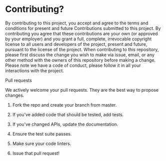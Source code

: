 # Contributing?

By contributing to this project, you accept and agree to the terms and conditions for present and future Contributions submitted to this project. By contributing you agree that these contributions are your own (or approved by your employer) and you grant a full, complete, irrevocable copyright license to all users and developers of the project, present and future, pursuant to the license of the project. When contributing to this repository, please first discuss the change you wish to make via issue, email, or any other method with the owners of this repository before making a change. Please note we have a code of conduct, please follow it in all your interactions with the project.

Pull requests

We actively welcome your pull requests. They are the best way to propose changes.

1. Fork the repo and create your branch from master.

2. If you&#39;ve added code that should be tested, add tests.

3. If you&#39;ve changed APIs, update the documentation.

4. Ensure the test suite passes.

5. Make sure your code linters.

6. Issue that pull request!
